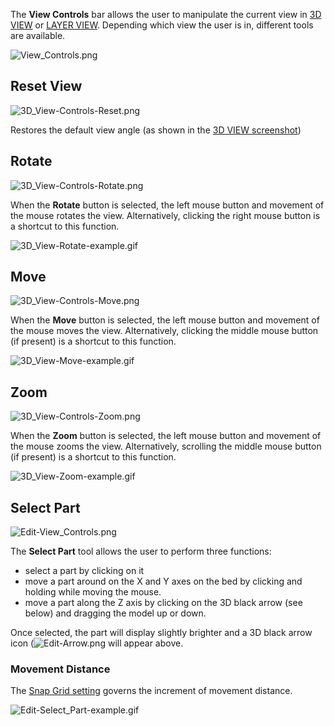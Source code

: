 The **View Controls** bar allows the user to manipulate the
current view in [3D VIEW](3d-view.md) or [LAYER
VIEW](layer-view.md). Depending which view the user is in,
different tools are available.

![View\_Controls.png](http://wiki.mattercontrol.com/images/b/ba/View_Controls.png "View_Controls.png")

## Reset View

![3D\_View-Controls-Reset.png](http://wiki.mattercontrol.com/images/e/ee/3D_View-Controls-Reset.png
"3D_View-Controls-Reset.png")

Restores the default view angle (as shown in the [3D VIEW
screenshot](:file:3d-view-ss.png))

## Rotate

![3D\_View-Controls-Rotate.png](http://wiki.mattercontrol.com/images/d/d2/3D_View-Controls-Rotate.png
"3D_View-Controls-Rotate.png")

When the **Rotate** button is selected, the left mouse button and
movement of the mouse rotates the view. Alternatively, clicking the
right mouse button is a shortcut to this function.

![3D\_View-Rotate-example.gif](http://wiki.mattercontrol.com/images/7/76/3D_View-Rotate-example.gif
"3D_View-Rotate-example.gif")

## Move

![3D\_View-Controls-Move.png](http://wiki.mattercontrol.com/images/b/b6/3D_View-Controls-Move.png
"3D_View-Controls-Move.png")

When the **Move** button is selected, the left mouse button and movement
of the mouse moves the view. Alternatively, clicking the middle mouse
button (if present) is a shortcut to this function.

![3D\_View-Move-example.gif](http://wiki.mattercontrol.com/images/7/70/3D_View-Move-example.gif
"3D_View-Move-example.gif")

## Zoom

![3D\_View-Controls-Zoom.png](http://wiki.mattercontrol.com/images/1/18/3D_View-Controls-Zoom.png
"3D_View-Controls-Zoom.png")

When the **Zoom** button is selected, the left mouse button and movement
of the mouse zooms the view. Alternatively, scrolling the middle mouse
button (if present) is a shortcut to this function.

![3D\_View-Zoom-example.gif](http://wiki.mattercontrol.com/images/a/a5/3D_View-Zoom-example.gif
"3D_View-Zoom-example.gif")

## Select Part

![Edit-View\_Controls.png](http://wiki.mattercontrol.com/images/7/7f/Edit-View_Controls.png
"Edit-View_Controls.png")

The **Select Part** tool allows the user to perform three functions:

  - select a part by clicking on it
  - move a part around on the X and Y axes on the bed by clicking and
    holding while moving the mouse.
  - move a part along the Z axis by clicking on the 3D black arrow (see
    below) and dragging the model up or down.

Once selected, the part will display slightly brighter and a 3D black
arrow icon (![Edit-Arrow.png](http://wiki.mattercontrol.com/images/9/97/Edit-Arrow.png "Edit-Arrow.png") will
appear above.

### Movement Distance

The [Snap Grid setting](3d-view/edit.md#Snap_Grid) governs the
increment of movement distance.

![Edit-Select\_Part-example.gif](http://wiki.mattercontrol.com/images/f/fb/Edit-Select_Part-example.gif
"Edit-Select_Part-example.gif")
